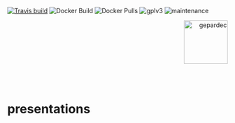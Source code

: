 [![Travis build](https://img.shields.io/travis/com/gepardec/presentations?style=flat-square)](https://travis-ci.com/ckaserer/presentations)
![Docker Build](https://img.shields.io/docker/cloud/automated/gepardec/presentations?color=brightgreen&style=flat-square)
![Docker Pulls](https://img.shields.io/docker/pulls/gepardec/presentations?color=brightgreen&style=flat-square)
![gplv3](https://img.shields.io/badge/license-GPL%20v3.0-brightgreen.svg?style=flat-square)
![maintenance](https://img.shields.io/maintenance/yes/2020?style=flat-square)
<p align="right">
<img alt="gepardec" width=100px src="https://www.gepardec.com/files/gepardec_logo_light_background@2000w.png">
</p>
<br>
<br>

# presentations
